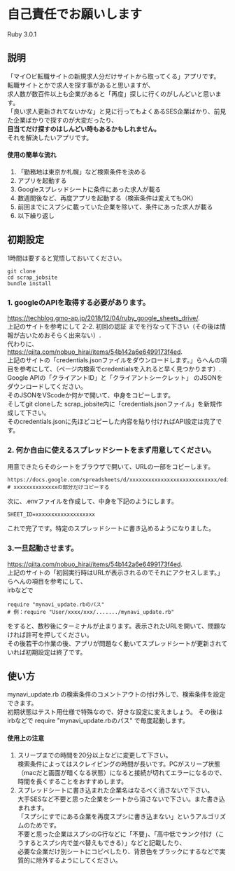 # 自己責任でお願いします
Ruby 3.0.1
## 説明
「マイ○ビ転職サイトの新規求人分だけサイトから取ってくる」アプリです。  
転職サイトとかで求人を探す事があると思いますが、  
求人数が数百件以上も企業があると「再度」探しに行くのがしんどいと思います。  
「良い求人更新されてないかな」と見に行ってもよくあるSES企業ばかり、前見た企業ばかりで探すのが大変だったり、  
**目当てだけ探すのはしんどい時もあるかもしれません。**  
それを解決したいアプリです。

#### 使用の簡単な流れ
1. 「勤務地は東京か札幌」など検索条件を決める
2. アプリを起動する
3. Googleスプレッドシートに条件にあった求人が載る
4. 数週間後など、再度アプリを起動する（検索条件は変えてもOK）
5. 前回までにスプシに載っていた企業を除いて、条件にあった求人が載る
6. 以下繰り返し
## 初期設定
1時間は要すると覚悟しておいてください。
```
git clone
cd scrap_jobsite
bundle install
```

### 1. googleのAPIを取得する必要があります。  
https://techblog.gmo-ap.jp/2018/12/04/ruby_google_sheets_drive/.  
上記のサイトを参考にして 2-2. 初回の認証 までを行なって下さい（その後は情報が古いためおそらく出来ない）.  
代わりに、  
https://qiita.com/nobuo_hirai/items/54b142a6e6499173f4ed.  
上記のサイトの「credentials.jsonファイルをダウンロードします。」らへんの項目を参考にして、（ページ内検索でcredentialsを入れると早く見つかります）.  
Google APIの「クライアントID」と「クライアントシークレット」 のJSONをダウンロードしてください。  
そのJSONをVScodeか何かで開いて、中身をコピーします。  
そしてgit cloneした scrap_jobsite内に「credentials.jsonファイル」を新規作成して下さい。  
そのcredentials.jsonに先ほどコピーした内容を貼り付ければAPI設定は完了です。  

### 2. 何か自由に使えるスプレッドシートをまず用意してください。  
用意できたらそのシートをブラウザで開いて、URLの一部をコピーします。  
```
https://docs.google.com/spreadsheets/d/xxxxxxxxxxxxxxxxxxxxxxxxxxxx/edit#gid=0
# xxxxxxxxxxxxxxの部分だけコピーする
```
次に、.envファイルを作成して、中身を下記のようにします。
```
SHEET_ID=xxxxxxxxxxxxxxxxxxx
```
これで完了です。特定のスプレッドシートに書き込めるようになりました。

### 3.一旦起動させます。  
https://qiita.com/nobuo_hirai/items/54b142a6e6499173f4ed.  
上記のサイトの「初回実行時はURLが表示されるのでそれにアクセスします。」らへんの項目を参考にして、  
irbなどで
```
require "mynavi_update.rbのパス"
# 例：require "User/xxxx/xxx/......./mynavi_update.rb"
```
をすると、数秒後にターミナルが止まります。表示されたURLを開いて、問題なければ許可を押してください。  
その後若干の作業の後、アプリが問題なく動いてスプレッドシートが更新されていれば初期設定は終了です。  

## 使い方
mynavi_update.rb の検索条件のコメントアウトの付け外しで、検索条件を設定できます。  
初期状態はテスト用仕様で特殊なので、好きな設定に変えましょう。
その後はirbなどで require "mynavi_update.rbのパス" で毎度起動します。  

#### 使用上の注意
1. スリープまでの時間を20分以上などに変更して下さい。  
検索条件によってはスクレイピングの時間が長いです。PCがスリープ状態（macだと画面が暗くなる状態）になると接続が切れてエラーになるので、  
時間を長くすることをおすすめします。
2. スプレッドシートに書き込まれた企業名はなるべく消さないで下さい。  
大手SESなど不要と思った企業をシートから消さないで下さい。また書き込まれます。  
「スプシにすでにある企業を再度スプシに書き込まない」というアルゴリズムのためです。  
不要と思った企業はスプシのG行などに「不要」、「高中低でランク付け（こうするとスプシ内で並べ替えもできる）」などと記載したり、  
必要な企業だけ別シートにコピペしたり、背景色をブラックにするなどで実質的に除外するようにしてください。
